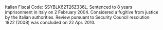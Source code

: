  Italian Fiscal Code: SSYBLK62T26Z336L. Sentenced to 8 years imprisonment in 
Italy on 2 February 2004. Considered a fugitive from justice by the Italian 
authorities. Review pursuant to Security Council resolution 1822 (2008) was 
concluded on 22 Apr. 2010. 
